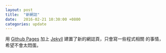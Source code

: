 ```yaml
---
layout: post
title:  "新網誌"
date:   2016-02-21 10:30:00 +0800
categories: update
---
```


用 [Github Pages][gh-pages] 加上 [Jekyll][jekyll] 建置了新的網誌頁，只會寫一些程式相關
的事情，希望不會太悶蛋。

[gh-pages]: https://pages.github.com/
[jekyll]: https://jekyllrb.com/
